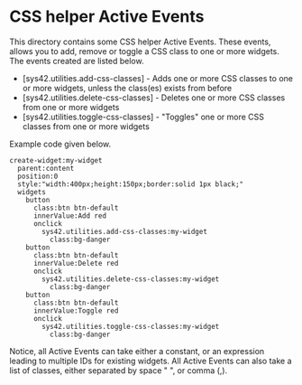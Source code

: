 
CSS helper Active Events
===============

This directory contains some CSS helper Active Events.
These events, allows you to add, remove or toggle a CSS class to one or more widgets.
The events created are listed below.

* [sys42.utilities.add-css-classes] - Adds one or more CSS classes to one or more widgets, unless the class(es) exists from before
* [sys42.utilities.delete-css-classes] - Deletes one or more CSS classes from one or more widgets
* [sys42.utilities.toggle-css-classes] - "Toggles" one or more CSS classes from one or more widgets

Example code given below.

```
create-widget:my-widget
  parent:content
  position:0
  style:"width:400px;height:150px;border:solid 1px black;"
  widgets
    button
      class:btn btn-default
      innerValue:Add red
      onclick
        sys42.utilities.add-css-classes:my-widget
          class:bg-danger
    button
      class:btn btn-default
      innerValue:Delete red
      onclick
        sys42.utilities.delete-css-classes:my-widget
          class:bg-danger
    button
      class:btn btn-default
      innerValue:Toggle red
      onclick
        sys42.utilities.toggle-css-classes:my-widget
          class:bg-danger
```

Notice, all Active Events can take either a constant, or an expression leading to multiple IDs for existing widgets.
All Active Events can also take a list of classes, either separated by space " ", or comma (,).

